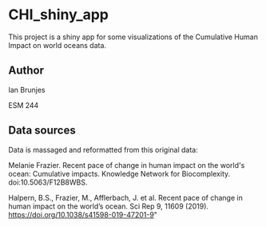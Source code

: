 # CHI_shiny_app
This project is a shiny app for some visualizations of the Cumulative Human Impact on world oceans data.

## Author
Ian Brunjes

ESM 244

## Data sources

Data is massaged and reformatted from this original data:

Melanie Frazier. Recent pace of change in human impact on the world's ocean: Cumulative impacts. Knowledge Network for Biocomplexity. doi:10.5063/F12B8WBS.

Halpern, B.S., Frazier, M., Afflerbach, J. et al. Recent pace of change in human impact on the world’s ocean. Sci Rep 9, 11609 (2019). https://doi.org/10.1038/s41598-019-47201-9"
